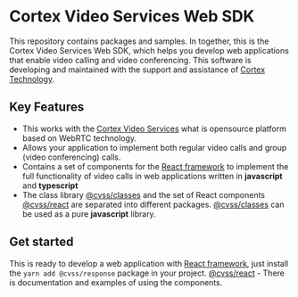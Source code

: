 Cortex Video Services Web SDK
=============================
This repository contains packages and samples. In together, this is 
the Cortex Video Services Web SDK, which helps you develop web applications 
that enable video calling and video conferencing. This software is developing 
and maintained with the support and assistance of [Cortex Technology].

Key Features
------------
* This works with the [Cortex Video Services] what is opensource platform  
  based on WebRTC technology. 
* Allows your application to implement both regular video calls and group 
  (video conferencing) calls.
* Contains a set of components for the [React framework] to implement the full 
  functionality of video calls in web applications written in **javascript** 
  and **typescript**
* The class library [@cvss/classes] and the set of React components [@cvss/react] 
  are separated into different packages. [@cvss/classes] can be used as a pure 
  **javascript** library.

Get started
-----------
This is ready to develop a web application with [React framework], just install the 
`yarn add @cvss/response` package in your project. [@cvss/react] - There is documentation 
and examples of using the components.

[Cortex Video Services]: http://cvs.solutions
[Cortex Technology]: http://cb.technology/
[React framework]: https://reactjs.org/
[@cvss/classes]: ./packages/classes/README.md
[@cvss/react]: ./packages/react/README.md
